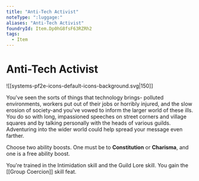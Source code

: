 ```yaml
---
title: "Anti-Tech Activist"
noteType: ":luggage:"
aliases: "Anti-Tech Activist"
foundryId: Item.Dp0hG8fsF63RZRh2
tags:
  - Item
---
```


# Anti-Tech Activist
![[systems-pf2e-icons-default-icons-background.svg|150]]

You've seen the sorts of things that technology brings- polluted environments, workers put out of their jobs or horribly injured, and the slow erosion of society-and you've vowed to inform the larger world of these ills. You do so with long, impassioned speeches on street corners and village squares and by talking personally with the heads of various guilds. Adventuring into the wider world could help spread your message even farther.

Choose two ability boosts. One must be to **Constitution** or **Charisma**, and one is a free ability boost.

You're trained in the Intimidation skill and the Guild Lore skill. You gain the [[Group Coercion]] skill feat.
